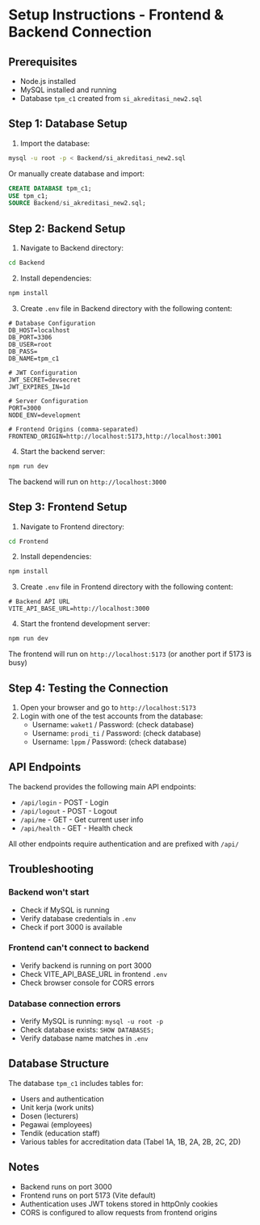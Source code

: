 # Setup Instructions - Frontend & Backend Connection

## Prerequisites
- Node.js installed
- MySQL installed and running
- Database `tpm_c1` created from `si_akreditasi_new2.sql`

## Step 1: Database Setup

1. Import the database:
```bash
mysql -u root -p < Backend/si_akreditasi_new2.sql
```

Or manually create database and import:
```sql
CREATE DATABASE tpm_c1;
USE tpm_c1;
SOURCE Backend/si_akreditasi_new2.sql;
```

## Step 2: Backend Setup

1. Navigate to Backend directory:
```bash
cd Backend
```

2. Install dependencies:
```bash
npm install
```

3. Create `.env` file in Backend directory with the following content:
```env
# Database Configuration
DB_HOST=localhost
DB_PORT=3306
DB_USER=root
DB_PASS=
DB_NAME=tpm_c1

# JWT Configuration
JWT_SECRET=devsecret
JWT_EXPIRES_IN=1d

# Server Configuration
PORT=3000
NODE_ENV=development

# Frontend Origins (comma-separated)
FRONTEND_ORIGIN=http://localhost:5173,http://localhost:3001
```

4. Start the backend server:
```bash
npm run dev
```

The backend will run on `http://localhost:3000`

## Step 3: Frontend Setup

1. Navigate to Frontend directory:
```bash
cd Frontend
```

2. Install dependencies:
```bash
npm install
```

3. Create `.env` file in Frontend directory with the following content:
```env
# Backend API URL
VITE_API_BASE_URL=http://localhost:3000
```

4. Start the frontend development server:
```bash
npm run dev
```

The frontend will run on `http://localhost:5173` (or another port if 5173 is busy)

## Step 4: Testing the Connection

1. Open your browser and go to `http://localhost:5173`
2. Login with one of the test accounts from the database:
   - Username: `waket1` / Password: (check database)
   - Username: `prodi_ti` / Password: (check database)
   - Username: `lppm` / Password: (check database)

## API Endpoints

The backend provides the following main API endpoints:

- `/api/login` - POST - Login
- `/api/logout` - POST - Logout  
- `/api/me` - GET - Get current user info
- `/api/health` - GET - Health check

All other endpoints require authentication and are prefixed with `/api/`

## Troubleshooting

### Backend won't start
- Check if MySQL is running
- Verify database credentials in `.env`
- Check if port 3000 is available

### Frontend can't connect to backend
- Verify backend is running on port 3000
- Check VITE_API_BASE_URL in frontend `.env`
- Check browser console for CORS errors

### Database connection errors
- Verify MySQL is running: `mysql -u root -p`
- Check database exists: `SHOW DATABASES;`
- Verify database name matches in `.env`

## Database Structure

The database `tpm_c1` includes tables for:
- Users and authentication
- Unit kerja (work units)
- Dosen (lecturers)
- Pegawai (employees)
- Tendik (education staff)
- Various tables for accreditation data (Tabel 1A, 1B, 2A, 2B, 2C, 2D)

## Notes

- Backend runs on port 3000
- Frontend runs on port 5173 (Vite default)
- Authentication uses JWT tokens stored in httpOnly cookies
- CORS is configured to allow requests from frontend origins

